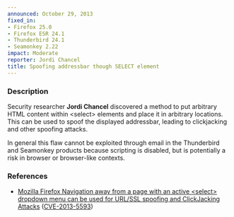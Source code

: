 ```yaml
---
announced: October 29, 2013
fixed_in:
- Firefox 25.0
- Firefox ESR 24.1
- Thunderbird 24.1
- Seamonkey 2.22
impact: Moderate
reporter: Jordi Chancel
title: Spoofing addressbar though SELECT element
---
```


<h3>Description</h3>

<p>Security researcher <strong>Jordi Chancel</strong> discovered a method to put
arbitrary HTML content within &lt;select&gt; elements and place it in arbitrary
locations. This can be used to spoof the displayed addressbar, leading to
clickjacking and other spoofing attacks.
</p>

<p class="note">In general this flaw cannot be exploited through email in the
Thunderbird and Seamonkey products because scripting is disabled, but is
potentially a risk in browser or browser-like contexts.</p>

<h3>References</h3>

<ul>
  <li><a href="https://bugzilla.mozilla.org/show_bug.cgi?id=868327">
       Mozilla Firefox Navigation away from a page with an active &lt;select&gt;
dropdown menu can be used for URL/SSL spoofing and ClickJacking Attacks</a> (<a href="http://cve.mitre.org/cgi-bin/cvename.cgi?name=CVE-2013-5593" class="ex-ref">CVE-2013-5593</a>)</li>
</ul>



